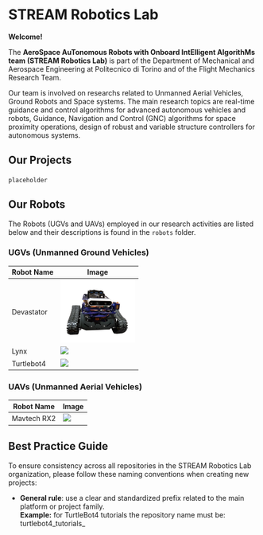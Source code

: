 # STREAM Robotics Lab

**Welcome!**

The **AeroSpace AuTonomous Robots with Onboard IntElligent AlgorithMs team (STREAM Robotics Lab)** is part of the Department of Mechanical and Aerospace Engineering at Politecnico di Torino and of the Flight Mechanics Research Team.

Our team is involved on researchs related to Unmanned Aerial Vehicles, Ground Robots and Space systems. The main research topics are real-time guidance and control algorithms for advanced autonomous vehicles and robots, Guidance, Navigation and Control (GNC) algorithms for space proximity operations, design of robust and variable structure controllers for autonomous systems.

## Our Projects

`placeholder`

## Our Robots

The Robots (UGVs and UAVs) employed in our research activities are listed below and their descriptions is found in the `robots` folder.

### UGVs (Unmanned Ground Vehicles)

| Robot Name | Image |
|------------|-------|
| Devastator | <img src="../media/devastator.png" width="150"> |
| Lynx | <img src="robots/lynx.jpg" width="150"> |
| Turtlebot4 | <img src="robots/turtlebot4.jpg" width="150"> |

### UAVs (Unmanned Aerial Vehicles)

| Robot Name | Image |
|------------|-------|
| Mavtech RX2 | <img src="robots/mavtech_rx2.jpg" width="150"> |

## Best Practice Guide

To ensure consistency across all repositories in the STREAM Robotics Lab organization, please follow these naming conventions when creating new projects:

- **General rule**: use a clear and standardized prefix related to the main platform or project family.  
  **Example:** for TurtleBot4 tutorials the repository name must be: turtlebot4_tutorials_<name>
